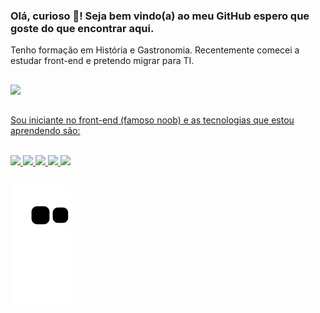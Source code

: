 ### Olá, curioso :eyes:! Seja bem vindo(a) ao meu GitHub espero que goste do que encontrar aqui.
Tenho formação em História e Gastronomia. Recentemente comecei a estudar front-end e pretendo migrar para TI. 
##

<div>
  <a href="https://github.com/Julio-mello">
   <img height="180em" src="https://github-readme-stats.vercel.app/api/top-langs/?username=julio-mello&layout=compact&langs_count=7&theme=dracula"/>
</div>

##
Sou iniciante no front-end (famoso noob) e as tecnologias que estou aprendendo são:

<div style="display: inline_block"><br>
<img src="https://img.shields.io/badge/Markdown-000000?style=for-the-badge&logo=markdown&logoColor=white">
<img src="https://img.shields.io/badge/HTML5-E34F26?style=for-the-badge&logo=html5&logoColor=white">  
<img src="https://img.shields.io/badge/GitHub-100000?style=for-the-badge&logo=github&logoColor=white">
<img src="https://img.shields.io/badge/CSS3-1572B6?style=for-the-badge&logo=css3&logoColor=white">
<img src="https://img.shields.io/badge/JavaScript-323330?style=for-the-badge&logo=javascript&logoColor=F7DF1E">
</div>
  
##
![Snake animation](https://github.com/Julio-Mello/Julio-Mello/blob/output/github-contribution-grid-snake.svg)
